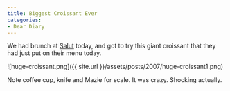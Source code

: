 ```yaml
---
title: Biggest Croissant Ever
categories:
- Dear Diary
---
```


We had brunch at [Salut](http://www.salutbaramericain.com/) today, and got to try this giant croissant that they had just put on their menu today.


![huge-croissant.png]({{ site.url }}/assets/posts/2007/huge-croissant1.png)

Note coffee cup, knife and Mazie for scale. It was crazy. Shocking actually.
